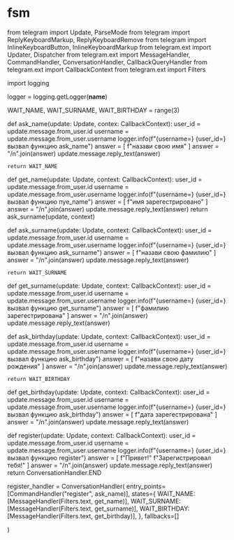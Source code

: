 # fsm
from telegram import Update, ParseMode
from telegram import ReplyKeyboardMarkup, ReplyKeyboardRemove
from telegram import InlineKeyboardButton, InlineKeyboardMarkup
from telegram.ext import Updater, Dispatcher
from telegram.ext import MessageHandler, CommandHandler, ConversationHandler, CallbackQueryHandler
from telegram.ext import CallbackContext
from telegram.ext import Filters

import logging

logger = logging.getLogger(__name__)

WAIT_NAME, WAIT_SURNAME, WAIT_BIRTHDAY = range(3)


def ask_name(update: Update, contex: CallbackContext):
    user_id = update.message.from_user.id
    username = update.message.from_user.username
    logger.info(f"{username=} {user_id=} вызвал функцию ask_name")
    answer = [
        f"назави свою имя"
    ]
    answer = "/n".join(answer)
    update.message.reply_text(answer)

    return WAIT_NAME


def get_name(update: Update, context: CallbackContext):
    user_id = update.message.from_user.id
    username = update.message.from_user.username
    logger.info(f"{username=} {user_id=} вызвал функцию пуе_name")
    answer = [
        f"имя зарегестрировано"
    ]
    answer = "/n".join(answer)
    update.message.reply_text(answer)
    return ask_surname(update, context)
    

def ask_surname(update: Update, context: CallbackContext):
    user_id = update.message.from_user.id
    username = update.message.from_user.username
    logger.info(f"{username=} {user_id=} вызвал функцию ask_surname")
    answer = [
        f"назави свою фамилию"
    ]
    answer = "/n".join(answer)
    update.message.reply_text(answer)

    return WAIT_SURNAME


def get_surname(update: Update, context: CallbackContext):
    user_id = update.message.from_user.id
    username = update.message.from_user.username
    logger.info(f"{username=} {user_id=} вызвал функцию get_surname")
    answer = [
        f"фамилию зарегестрирована"
    ]
    answer = "/n".join(answer)
    update.message.reply_text(answer)


def ask_birthday(update: Update, context: CallbackContext):
    user_id = update.message.from_user.id
    username = update.message.from_user.username
    logger.info(f"{username=} {user_id=} вызвал функцию ask_birthday")
    answer = [
        f"назави свою дату рождения"
    ]
    answer = "/n".join(answer)
    update.message.reply_text(answer)

    return WAIT_BIRTHDAY


def get_birthday(update: Update, context: CallbackContext):
    user_id = update.message.from_user.id
    username = update.message.from_user.username
    logger.info(f"{username=} {user_id=} вызвал функцию ask_birthday")
    answer = [
        f"дата зарегестрирована"
    ]
    answer = "/n".join(answer)
    update.message.reply_text(answer)


def register(update: Update, context: CallbackContext):
    user_id = update.message.from_user.id
    username = update.message.from_user.username
    logger.info(f"{username=} {user_id=} вызвал функцию register")
    answer = [
        f"Привет!"
        f"Зарегистрировал тебя!"
    ]
    answer = "/n".join(answer)
    update.message.reply_text(answer)
    return ConversationHandler.END


register_handler = ConversationHandler(
    entry_points=[CommandHandler("register", ask_name)],
    states={
        WAIT_NAME: [MessageHandler(Filters.text, get_name)],
        WAIT_SURNAME: [MessageHandler(Filters.text, get_surname)],
        WAIT_BIRTHDAY: [MessageHandler(Filters.text, get_birthday)],
    },
    fallbacks=[]

)
